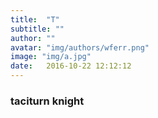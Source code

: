 ```yaml
---
title:  "T"
subtitle: ""
author: ""
avatar: "img/authors/wferr.png"
image: "img/a.jpg"
date:   2016-10-22 12:12:12
---
```


### taciturn knight


